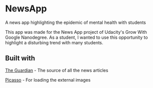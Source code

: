 # NewsApp
A news app highlighting the epidemic of mental health with students

This app was made for the News App project of Udacity's Grow With Google Nanodegree. As a student, I wanted to use this opportunity to highlight a disturbing trend with many students.

## Built with
[The Guardian](https://www.theguardian.com/us) - The source of all the news articles

[Picasso](https://square.github.io/picasso/) - For loading the external images
